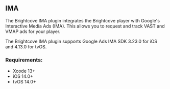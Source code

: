 IMA
--------------

The Brightcove IMA plugin integrates the Brightcove player with Google's Interactive Media Ads (IMA). This allows you to request and track VAST and VMAP ads for your player.

The Brightcove IMA plugin supports Google Ads IMA SDK 3.23.0 for iOS and 4.13.0 for tvOS.

### Requirements:

- Xcode 13+
- iOS 14.0+
- tvOS 14.0+
